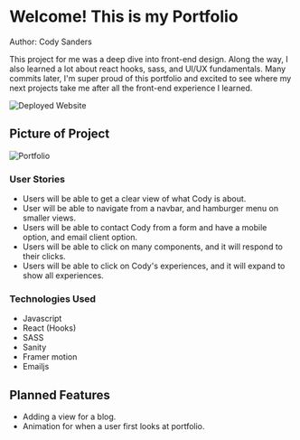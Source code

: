 # Welcome! This is my Portfolio

Author: Cody Sanders

This project for me was a deep dive into front-end design. Along the way, I also learned a lot about react hooks, sass, and UI/UX fundamentals. Many commits later, I'm super proud of this portfolio and excited to see where my next projects take me after all the front-end experience I learned.

![Deployed Website]()

## Picture of Project
![Portfolio](https://i.imgur.com/BU5ZSZE.png)

### User Stories

- Users will be able to get a clear view of what Cody is about.
- User will be able to navigate from a navbar, and hamburger menu on smaller views.
- Users will be able to contact Cody from a form and have a mobile option, and email client option.
- Users will be able to click on many components, and it will respond to their clicks.
- Users will be able to click on Cody's experiences, and it will expand to show all experiences.

### Technologies Used

- Javascript
- React (Hooks)
- SASS
- Sanity
- Framer motion
- Emailjs

## Planned Features
- Adding a view for a blog.
- Animation for when a user first looks at portfolio.
